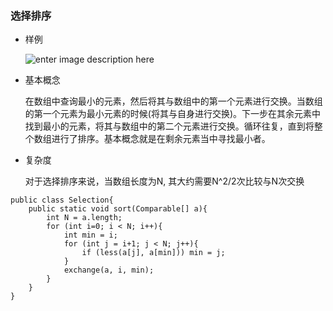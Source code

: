 ### 选择排序
* 样例

    ![enter image description here](http://img.blog.csdn.net/20140602174917906?watermark/2/text/aHR0cDovL2Jsb2cuY3Nkbi5uZXQvY2FpcGVpY2hhbzI=/font/5a6L5L2T/fontsize/400/fill/I0JBQkFCMA==/dissolve/70/gravity/Center)

* 基本概念

    在数组中查询最小的元素，然后将其与数组中的第一个元素进行交换。当数组的第一个元素为最小元素的时候(将其与自身进行交换)。下一步在其余元素中找到最小的元素，将其与数组中的第二个元素进行交换。循环往复，直到将整个数组进行了排序。基本概念就是在剩余元素当中寻找最小者。
* 复杂度

    对于选择排序来说，当数组长度为N, 其大约需要N^2/2次比较与N次交换

```
public class Selection{
    public static void sort(Comparable[] a){
        int N = a.length;
        for (int i=0; i < N; i++){
            int min = i;
            for (int j = i+1; j < N; j++){
                if (less(a[j], a[min])) min = j;
            }
            exchange(a, i, min);
        }
    }
}
```
